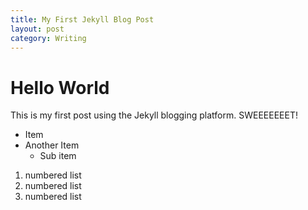 ```yaml
---
title: My First Jekyll Blog Post
layout: post
category: Writing
---
```


# Hello World

This is my first post using the Jekyll blogging platform.
SWEEEEEEET!

* Item
* Another Item
    * Sub item


1. numbered list
2. numbered list
4. numbered list
